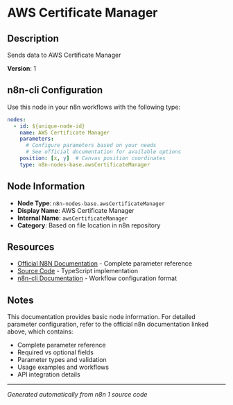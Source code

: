 # AWS Certificate Manager

## Description

Sends data to AWS Certificate Manager

**Version**: 1

## n8n-cli Configuration

Use this node in your n8n workflows with the following type:

```yaml
nodes:
  - id: ${unique-node-id}
    name: AWS Certificate Manager
    parameters:
      # Configure parameters based on your needs
      # See official documentation for available options
    position: [x, y]  # Canvas position coordinates
    type: n8n-nodes-base.awsCertificateManager
```

## Node Information

- **Node Type**: `n8n-nodes-base.awsCertificateManager`
- **Display Name**: AWS Certificate Manager
- **Internal Name**: `awsCertificateManager`
- **Category**: Based on file location in n8n repository

## Resources

- [Official N8N Documentation](https://docs.n8n.io/integrations/builtin/app-nodes/n8n-nodes-base.awscertificatemanager/) - Complete parameter reference
- [Source Code](https://github.com/n8n-io/n8n/blob/master/packages/nodes-base/nodes/Aws/CertificateManager/AwsCertificateManager.node.ts) - TypeScript implementation
- [n8n-cli Documentation](https://github.com/edenreich/n8n-cli) - Workflow configuration format

## Notes

This documentation provides basic node information. For detailed parameter configuration, 
refer to the official n8n documentation linked above, which contains:

- Complete parameter reference
- Required vs optional fields
- Parameter types and validation
- Usage examples and workflows
- API integration details

---
*Generated automatically from n8n 1 source code*
